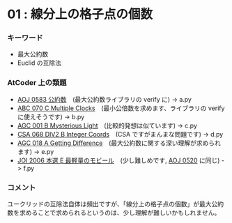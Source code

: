 # 01 : 線分上の格子点の個数

### キーワード

- 最大公約数
- Euclid の互除法

### AtCoder 上の類題

- [AOJ 0583 公約数](http://judge.u-aizu.ac.jp/onlinejudge/description.jsp?id=0583)　(最大公約数ライブラリの verify に) -> a.py
- [ABC 070 C Multiple Clocks](https://atcoder.jp/contests/abc070/tasks/abc070_c)　(最小公倍数を求めます、ライブラリの verify に使えそうです) -> b.py
- [AGC 001 B Mysterious Light](https://atcoder.jp/contests/agc001/tasks/agc001_b)　(比較的発想は似ています) -> c.py
- [CSA 068 DIV2 B Integer Coords](https://csacademy.com/contest/round-68/task/integer-coords/)　(CSA ですがまんまな問題です) -> d.py
- [AGC 018 A Getting Difference](https://atcoder.jp/contests/agc018/tasks/agc018_a)　(最大公約数に関する深い理解が求められます) -> e.py
- [JOI 2006 本選 E 最軽量のモビール](https://atcoder.jp/contests/joi2007ho/tasks/joi2007ho_e)　(少し難しめです, [AOJ 0520](http://judge.u-aizu.ac.jp/onlinejudge/description.jsp?id=0520) に同じ) -> f.py

### コメント

ユークリッドの互除法自体は頻出ですが、「線分上の格子点の個数」が最大公約数を求めることで求められるというのは、少し理解が難しいかもしれません。